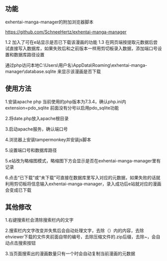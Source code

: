 ## 功能
exhentai-manga-manager的附加浏览器脚本

https://github.com/SchneeHertz/exhentai-manga-manager

1.2 加入了可在e站显示是否已下载该漫画的功能
1.3 在网页端按提取元数据后尝试直接写入数据库，如果失败后和之前版本一样用剪切板录入数据，添加端口号设置和数据库路径设置

通过php访问本地C:\Users\用户名\AppData\Roaming\exhentai-manga-manager\database.sqlite 来显示该漫画是否下载

## 使用方法

1.安装apache php 当前使用的php版本为7.3.4，确认php.ini内extension=pdo_sqlite 前面没有分号以启用pdo_sqlite功能

2.将date.php放入apache根目录

3.启动apache服务，确认端口号

4.浏览器上安装tampermonkey并安装js脚本

5.设置端口号和数据库路径

5.e站改为略缩图模式，略缩图下方会显示是否在exhentai-manga-manager里有记录

6.点击“已下载”或“未下载”可直接在数据库里写入对应的元数据，如果失败的话就利用剪切板将信息输入exhentai-manga-manager，录入成功后e站就对应的漫画会变成已下载


## 其他修改

1.右键搜索栏会清除搜索栏内的文字

2.搜索栏内文字改变并失焦后会自动处理文字，去除（）内的内容，去除ehviewer下载的文件夹前面自带的编号，去除压缩文件的.zip后缀，去除~，会自动点击搜索按钮

3.当页面搜索出的漫画数量只有一个时会自动复制当前漫画的元数据



